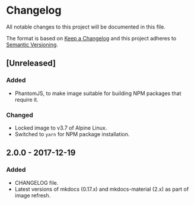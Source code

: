 # Changelog

All notable changes to this project will be documented in this file.

The format is based on [Keep a Changelog](http://keepachangelog.com/en/1.0.0/) and this project adheres to [Semantic Versioning](http://semver.org/spec/v2.0.0.html).

## [Unreleased]

### Added

- PhantomJS, to make image suitable for building NPM packages that require it.

### Changed

- Locked image to v3.7 of Alpine Linux.
- Switched to `yarn` for NPM package installation.

## 2.0.0 - 2017-12-19

### Added

- CHANGELOG file.
- Latest versions of mkdocs (0.17.x) and mkdocs-material (2.x) as part of image refresh.
